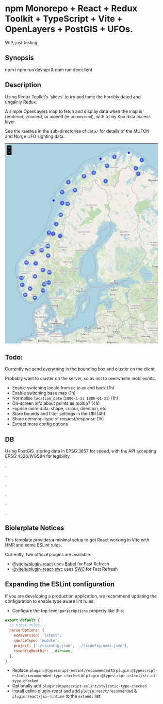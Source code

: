 # npm Monorepo + React + Redux Toolkit + TypeScript + Vite + OpenLayers + PostGIS + UFOs.

WIP, just testing.

## Synopsis

  npm i
  npm run dev:api &
  npm run dev:client

## Description

Using Redux Toolkit's 'slices' to try and tame the horribly dated and ungainly Redux.

A simple OpenLayers map to fetch and display data when the map is rendered, zoomed, or moved (ie on `moveend`), with a tiny Koa data access layer.

See the `README`s in the sub-directories of `data/` for details of the MUFON and Norge UFO sighting data.

![Screenshot](./docs/images/Screenshot%202024-03-14%20155152.png)

## Todo:

Currently we send everything in the bounding box and cluster on the client.

Probably want to cluster on the server, so as not to overwhelm mobiles/etc.

* Enable switching locale from `no` to `en` and back (1h)
* Enable switching base map (1h)
* Normalise `location_date` (`1800-1-31 1800-01-31`) (1h)
* On-screen info about points as tooltip? (4h)
* Expose more data: shape, colour, direction, etc
* Store bounds and filter settings in the URI (4h)
* Share common-type of request/response (1h)
* Extract more config options

## DB

Using PostGIS, storing data in EPSG:3857 for speed, with the API accepting EPSG:4326/WGS84 for legibility.

.

.

.

.

.

.

## Biolerplate Notices

This template provides a minimal setup to get React working in Vite with HMR and some ESLint rules.

Currently, two official plugins are available:

- [@vitejs/plugin-react](https://github.com/vitejs/vite-plugin-react/blob/main/packages/plugin-react/README.md) uses [Babel](https://babeljs.io/) for Fast Refresh
- [@vitejs/plugin-react-swc](https://github.com/vitejs/vite-plugin-react-swc) uses [SWC](https://swc.rs/) for Fast Refresh

## Expanding the ESLint configuration

If you are developing a production application, we recommend updating the configuration to enable type aware lint rules:

- Configure the top-level `parserOptions` property like this:

```js
export default {
  // other rules...
  parserOptions: {
    ecmaVersion: 'latest',
    sourceType: 'module',
    project: ['./tsconfig.json', './tsconfig.node.json'],
    tsconfigRootDir: __dirname,
  },
}
```

- Replace `plugin:@typescript-eslint/recommended` to `plugin:@typescript-eslint/recommended-type-checked` or `plugin:@typescript-eslint/strict-type-checked`
- Optionally add `plugin:@typescript-eslint/stylistic-type-checked`
- Install [eslint-plugin-react](https://github.com/jsx-eslint/eslint-plugin-react) and add `plugin:react/recommended` & `plugin:react/jsx-runtime` to the `extends` list

